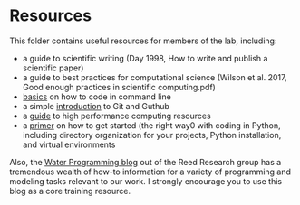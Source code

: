 # Resources
This folder contains useful resources for members of the lab, including: 
* a guide to scientific writing (Day 1998, How to write and publish a scientific paper)
* a guide to best practices for computational science (Wilson et al. 2017, Good enough practices in scientific computing.pdf)
* [basics](command-line-tutorials.md) on how to code in command line
* a simple [introduction](git-and-github.md) to Git and Guthub
* a [guide](high-performance-computing.md) to high performance computing resources
* a [primer](get-started-with-coding-in-python.md) on how to get started (the right way0 with coding in Python, including directory organization for your projects, Python installation, and virtual environments

Also, the [Water Programming blog](https://waterprogramming.wordpress.com/) out of the Reed Research group has a tremendous wealth of how-to information for a variety of programming and modeling tasks relevant to our work. I strongly encourage you to use this blog as a core training resource. 
